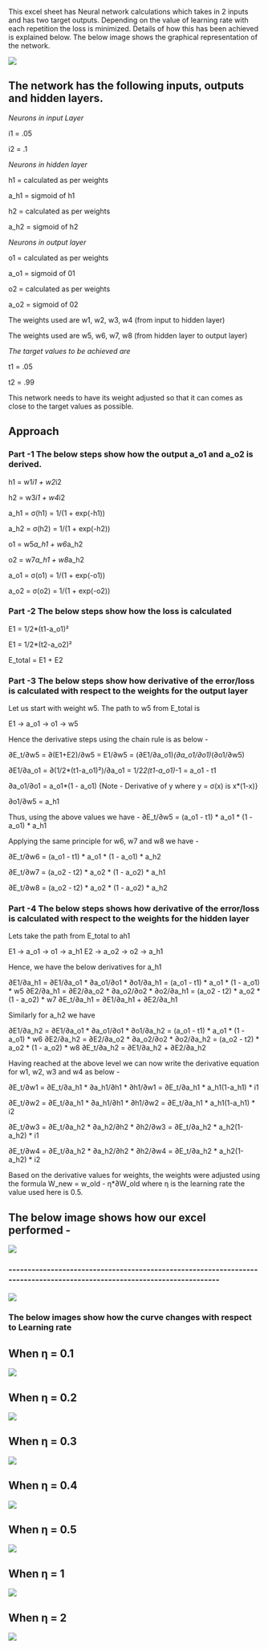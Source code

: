 
This excel sheet has Neural network calculations which takes in 2 inputs and has two target outputs. Depending on the value of learning rate with each repetition the loss is minimized. Details of how this has been achieved is explained below. The below image shows the graphical representation of the network.

![](/Images/simple_perceptron_model.jpg)


## The network has the following inputs, outputs and hidden layers.

*Neurons in input Layer*

i1 = .05

i2 = .1

*Neurons in hidden layer*

h1 = calculated as per weights

a_h1 = sigmoid of h1

h2 = calculated as per weights

a_h2 = sigmoid of h2


*Neurons in output layer*

o1 = calculated as per weights

a_o1 = sigmoid of 01

o2 = calculated as per weights

a_o2 = sigmoid of 02

The weights used are w1, w2, w3, w4 (from input to hidden layer)

The weights used are w5, w6, w7, w8 (from hidden layer to output layer)


*The target values to be achieved are*

t1 = .05

t2 = .99

This network needs to have its weight adjusted so that it can comes as close to the target values as possible.


## Approach

### Part -1 The below steps show how the output a_o1 and a_o2 is derived.

h1 = w1*i1 + w2*i2

h2 = w3*i1 + w4*i2

a_h1 = σ(h1) = 1/(1 + exp(-h1))

a_h2 = σ(h2) = 1/(1 + exp(-h2))

o1 = w5*a_h1 + w6*a_h2

o2 = w7*a_h1 + w8*a_h2

a_o1 = σ(o1) = 1/(1 + exp(-o1))

a_o2 = σ(o2) = 1/(1 + exp(-o2))


### Part -2 The below steps show how the loss is calculated

E1 = 1/2*(t1-a_o1)²

E1 = 1/2*(t2-a_o2)²

E_total = E1 + E2

### Part -3 The below steps show how derivative of the error/loss is calculated with respect to the weights for the output layer

Let us start with weight w5. The path to w5 from E_total is

E1 -> a_o1 -> o1 -> w5

Hence the derivative steps using the chain rule is as below - 

∂E_t/∂w5 = ∂(E1+E2)/∂w5 = E1/∂w5 = (∂E1/∂a_o1)*(∂a_o1/∂o1)*(∂o1/∂w5)

∂E1/∂a_o1 = ∂(1/2*(t1-a_o1)²)/∂a_o1 = 1/2*2(t1-a_o1)*-1 = a_o1 - t1

∂a_o1/∂o1 = a_o1*(1 - a_o1) {Note - Derivative of y where y = σ(x) is x*(1-x)}

∂o1/∂w5 = a_h1

Thus, using the above values we have - 
∂E_t/∂w5 = (a_o1 - t1) * a_o1 * (1 - a_o1) * a_h1

Applying the same principle for w6, w7 and w8 we have - 

∂E_t/∂w6 = (a_o1 - t1) * a_o1 * (1 - a_o1) * a_h2

∂E_t/∂w7 = (a_o2 - t2) * a_o2 * (1 - a_o2) * a_h1

∂E_t/∂w8 = (a_o2 - t2) * a_o2 * (1 - a_o2) * a_h2

### Part -4 The below steps shows how derivative of the error/loss is calculated with respect to the weights for the hidden layer

Lets take the path from E_total to ah1

E1 -> a_o1 -> o1 -> a_h1
E2 -> a_o2 -> o2 -> a_h1

Hence, we have the below derivatives for a_h1

∂E1/∂a_h1 = ∂E1/∂a_o1 * ∂a_o1/∂o1 * ∂o1/∂a_h1 = (a_o1 - t1) * a_o1 * (1 - a_o1) * w5
∂E2/∂a_h1 = ∂E2/∂a_o2 * ∂a_o2/∂o2 * ∂o2/∂a_h1 = (a_o2 - t2) * a_o2 * (1 - a_o2) * w7
∂E_t/∂a_h1 = ∂E1/∂a_h1 + ∂E2/∂a_h1

Similarly for a_h2 we have

∂E1/∂a_h2 = ∂E1/∂a_o1 * ∂a_o1/∂o1 * ∂o1/∂a_h2 = (a_o1 - t1) * a_o1 * (1 - a_o1) * w6
∂E2/∂a_h2 = ∂E2/∂a_o2 * ∂a_o2/∂o2 * ∂o2/∂a_h2 = (a_o2 - t2) * a_o2 * (1 - a_o2) * w8
∂E_t/∂a_h2 = ∂E1/∂a_h2 + ∂E2/∂a_h2


Having reached at the above level we can now write the derivative equation for w1, w2, w3 and w4 as below - 

∂E_t/∂w1 = ∂E_t/∂a_h1 * ∂a_h1/∂h1 * ∂h1/∂w1 = ∂E_t/∂a_h1 * a_h1(1-a_h1) * i1

∂E_t/∂w2 = ∂E_t/∂a_h1 * ∂a_h1/∂h1 * ∂h1/∂w2 = ∂E_t/∂a_h1 * a_h1(1-a_h1) * i2

∂E_t/∂w3 = ∂E_t/∂a_h2 * ∂a_h2/∂h2 * ∂h2/∂w3 = ∂E_t/∂a_h2 * a_h2(1-a_h2) * i1

∂E_t/∂w4 = ∂E_t/∂a_h2 * ∂a_h2/∂h2 * ∂h2/∂w4 = ∂E_t/∂a_h2 * a_h2(1-a_h2) * i2



Based on the derivative values for weights, the weights were adjusted using the formula W_new = w_old - η*∂W_old where η is the learning rate the value used here is 0.5.

## The below image shows how our excel performed - 


![](/Images/Excel_image1.png)
### ------------------------------------------------------------------------------------------------------------------------


![](/Images/Excel_image2.png)

### The below images show how the curve changes with respect to Learning rate

## When η = 0.1

![](/Images/Learning_Rate_0_1.png)

## When η = 0.2

![](/Images/Learning_Rate_0_2.png)

## When η = 0.3

![](/Images/Learning_Rate_0_3.png)

## When η = 0.4

![](/Images/Learning_Rate_0_4.png)

## When η = 0.5

![](/Images/Learning_Rate_0_5.png)

## When η = 1

![](/Images/Learning_Rate_1.png)

## When η = 2

![](/Images/Learning_Rate_2.png)

